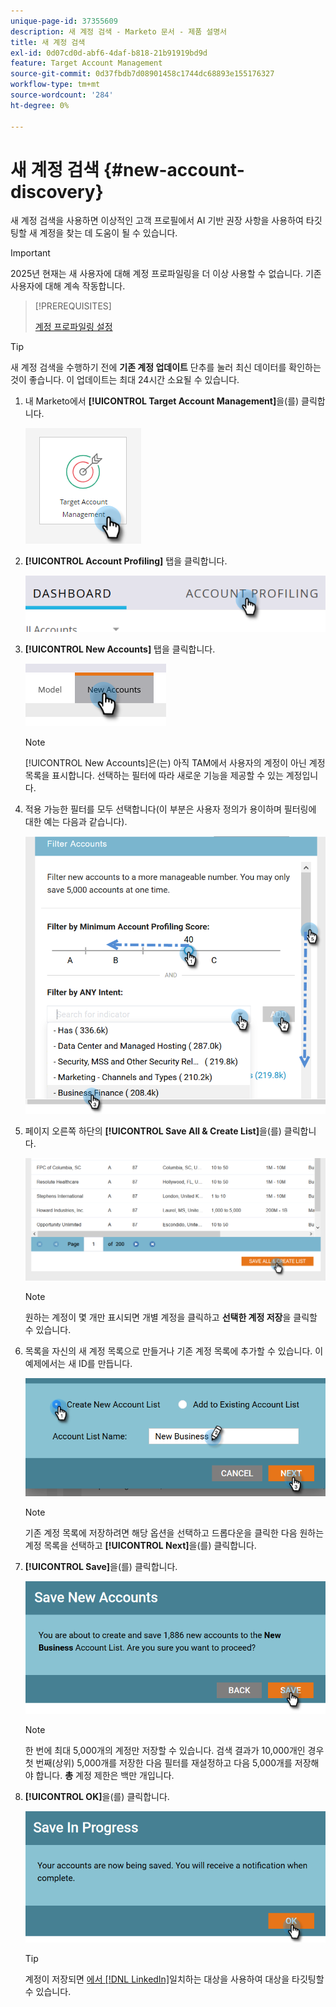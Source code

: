 ```yaml
---
unique-page-id: 37355609
description: 새 계정 검색 - Marketo 문서 - 제품 설명서
title: 새 계정 검색
exl-id: 0d07cd0d-abf6-4daf-b818-21b91919bd9d
feature: Target Account Management
source-git-commit: 0d37fbdb7d08901458c1744dc68893e155176327
workflow-type: tm+mt
source-wordcount: '284'
ht-degree: 0%

---
```


# 새 계정 검색 {#new-account-discovery}

새 계정 검색을 사용하면 이상적인 고객 프로필에서 AI 기반 권장 사항을 사용하여 타깃팅할 새 계정을 찾는 데 도움이 될 수 있습니다.

>[!IMPORTANT]
>
>2025년 현재는 새 사용자에 대해 계정 프로파일링을 더 이상 사용할 수 없습니다. 기존 사용자에 대해 계속 작동합니다.

>[!PREREQUISITES]
>
>[계정 프로파일링 설정](/help/marketo/product-docs/target-account-management/account-profiling/setting-up-account-profiling.md)

>[!TIP]
>
>새 계정 검색을 수행하기 전에 **기존 계정 업데이트** 단추를 눌러 최신 데이터를 확인하는 것이 좋습니다. 이 업데이트는 최대 24시간 소요될 수 있습니다.

1. 내 Marketo에서 **[!UICONTROL Target Account Management]**&#x200B;을(를) 클릭합니다.

   ![](assets/new-account-discovery-1.png)

1. **[!UICONTROL Account Profiling]** 탭을 클릭합니다.

   ![](assets/two-2.png)

1. **[!UICONTROL New Accounts]** 탭을 클릭합니다.

   ![](assets/three-1.png)

   >[!NOTE]
   >
   >[!UICONTROL New Accounts]은(는) 아직 TAM에서 사용자의 계정이 아닌 계정 목록을 표시합니다. 선택하는 필터에 따라 새로운 기능을 제공할 수 있는 계정입니다.

1. 적용 가능한 필터를 모두 선택합니다(이 부분은 사용자 정의가 용이하며 필터링에 대한 예는 다음과 같습니다).

   ![](assets/four-1.png)

1. 페이지 오른쪽 하단의 **[!UICONTROL Save All & Create List]**&#x200B;을(를) 클릭합니다.

   ![](assets/five-1.png)

   >[!NOTE]
   >
   >원하는 계정이 몇 개만 표시되면 개별 계정을 클릭하고 **선택한 계정 저장**&#x200B;을 클릭할 수 있습니다.

1. 목록을 자신의 새 계정 목록으로 만들거나 기존 계정 목록에 추가할 수 있습니다. 이 예제에서는 새 ID를 만듭니다.

   ![](assets/six-1.png)

   >[!NOTE]
   >
   >기존 계정 목록에 저장하려면 해당 옵션을 선택하고 드롭다운을 클릭한 다음 원하는 계정 목록을 선택하고 **[!UICONTROL Next]**&#x200B;을(를) 클릭합니다.

1. **[!UICONTROL Save]**&#x200B;을(를) 클릭합니다.

   ![](assets/seven-1.png)

   >[!NOTE]
   >
   >한 번에 최대 5,000개의 계정만 저장할 수 있습니다. 검색 결과가 10,000개인 경우 첫 번째(상위) 5,000개를 저장한 다음 필터를 재설정하고 다음 5,000개를 저장해야 합니다. **총** 계정 제한은 백만 개입니다.

1. **[!UICONTROL OK]**&#x200B;을(를) 클릭합니다.

   ![](assets/eight.png)

   >[!TIP]
   >
   >계정이 저장되면 [에서  [!DNL LinkedIn]](/help/marketo/product-docs/target-account-management/target/create-an-account-matched-audience-on-linkedin.md)일치하는 대상을 사용하여 대상을 타깃팅할 수 있습니다.
